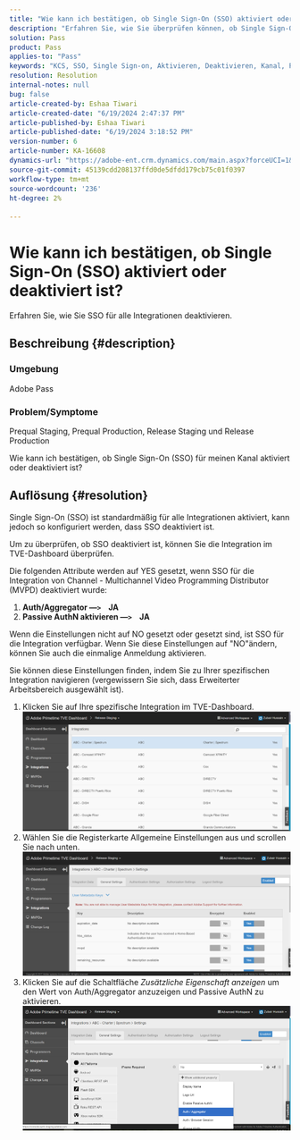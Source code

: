 ```yaml
---
title: "Wie kann ich bestätigen, ob Single Sign-On (SSO) aktiviert oder deaktiviert ist?"
description: "Erfahren Sie, wie Sie überprüfen können, ob Single Sign-On (SSO) für Ihren Kanal aktiviert oder deaktiviert ist."
solution: Pass
product: Pass
applies-to: "Pass"
keywords: "KCS, SSO, Single Sign-on, Aktivieren, Deaktivieren, Kanal, Prequal Staging, Prequal Production, Release Staging, Release Production, TVE Dashboard"
resolution: Resolution
internal-notes: null
bug: false
article-created-by: Eshaa Tiwari
article-created-date: "6/19/2024 2:47:37 PM"
article-published-by: Eshaa Tiwari
article-published-date: "6/19/2024 3:18:52 PM"
version-number: 6
article-number: KA-16608
dynamics-url: "https://adobe-ent.crm.dynamics.com/main.aspx?forceUCI=1&pagetype=entityrecord&etn=knowledgearticle&id=3cb607d9-4a2e-ef11-840a-6045bd029b18"
source-git-commit: 45139cdd208137ffd0de5dfdd179cb75c01f0397
workflow-type: tm+mt
source-wordcount: '236'
ht-degree: 2%

---
```


# Wie kann ich bestätigen, ob Single Sign-On (SSO) aktiviert oder deaktiviert ist?


Erfahren Sie, wie Sie SSO für alle Integrationen deaktivieren.

## Beschreibung {#description}


### <b>Umgebung</b>

Adobe Pass

### <b>Problem/Symptome</b>

Prequal Staging, Prequal Production, Release Staging und Release Production

Wie kann ich bestätigen, ob Single Sign-On (SSO) für meinen Kanal aktiviert oder deaktiviert ist?


## Auflösung {#resolution}


Single Sign-On (SSO) ist standardmäßig für alle Integrationen aktiviert, kann jedoch so konfiguriert werden, dass SSO deaktiviert ist.

Um zu überprüfen, ob SSO deaktiviert ist, können Sie die Integration im TVE-Dashboard überprüfen.

Die folgenden Attribute werden auf YES gesetzt, wenn SSO für die Integration von Channel - Multichannel Video Programming Distributor (MVPD) deaktiviert wurde:

1. <b>Auth/Aggregator —`>`     JA</b>
2. <b>Passive AuthN aktivieren —`>`     JA</b>


Wenn die Einstellungen nicht auf NO gesetzt oder gesetzt sind, ist SSO für die Integration verfügbar. Wenn Sie diese Einstellungen auf &quot;NO&quot;ändern, können Sie auch die einmalige Anmeldung aktivieren.

Sie können diese Einstellungen finden, indem Sie zu Ihrer spezifischen Integration navigieren (vergewissern Sie sich, dass Erweiterter Arbeitsbereich ausgewählt ist).

1. Klicken Sie auf Ihre spezifische Integration im TVE-Dashboard.![](assets/6664dc8b-ff71-eb11-a812-00224809a536.png)
2. Wählen Sie die Registerkarte Allgemeine Einstellungen aus und scrollen Sie nach unten.![](assets/ecedf1a3-ff71-eb11-a812-00224809a536.png)
3. Klicken Sie auf die Schaltfläche *Zusätzliche Eigenschaft anzeigen* um den Wert von Auth/Aggregator anzuzeigen und Passive AuthN zu aktivieren. ![](assets/1f33e3d9-ff71-eb11-a812-00224809a536.png)


